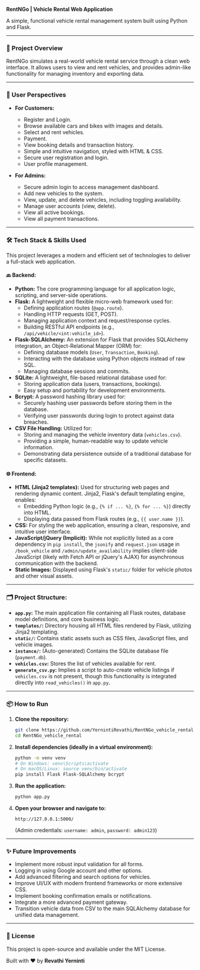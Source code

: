 **RentNGo | Vehicle Rental Web Application**

A simple, functional vehicle rental management system built using Python and Flask.

---

### 🚗 Project Overview

RentNGo simulates a real-world vehicle rental service through a clean web interface. It allows users to view and rent vehicles, and provides admin-like functionality for managing inventory and exporting data.

---

### 👤 User Perspectives

*   **For Customers:**
    *   Register and Login.
    *   Browse available cars and bikes with images and details.
    *   Select and rent vehicles.
    *   Payment.
    *   View booking details and transaction history.
    *   Simple and intuitive navigation, styled with HTML & CSS.
    *   Secure user registration and login.
    *   User profile management.

*   **For Admins:**
    *   Secure admin login to access management dashboard.
    *   Add new vehicles to the system.
    *   View, update, and delete vehicles, including toggling availability.
    *   Manage user accounts (view, delete).
    *   View all active bookings.
    *   View all payment transactions.

---

### 🛠️ Tech Stack & Skills Used

This project leverages a modern and efficient set of technologies to deliver a full-stack web application.

#### 🔙 Backend:

*   **Python:** The core programming language for all application logic, scripting, and server-side operations.
*   **Flask:** A lightweight and flexible micro-web framework used for:
    *   Defining application routes (`@app.route`).
    *   Handling HTTP requests (GET, POST).
    *   Managing application context and request/response cycles.
    *   Building RESTful API endpoints (e.g., `/api/vehicle/<int:vehicle_id>`).
*   **Flask-SQLAlchemy:** An extension for Flask that provides SQLAlchemy integration, an Object-Relational Mapper (ORM) for:
    *   Defining database models (`User`, `Transaction`, `Booking`).
    *   Interacting with the database using Python objects instead of raw SQL.
    *   Managing database sessions and commits.
*   **SQLite:** A lightweight, file-based relational database used for:
    *   Storing application data (users, transactions, bookings).
    *   Easy setup and portability for development environments.
*   **Bcrypt:** A password hashing library used for:
    *   Securely hashing user passwords before storing them in the database.
    *   Verifying user passwords during login to protect against data breaches.
*   **CSV File Handling:** Utilized for:
    *   Storing and managing the vehicle inventory data (`vehicles.csv`).
    *   Providing a simple, human-readable way to update vehicle information.
    *   Demonstrating data persistence outside of a traditional database for specific datasets.

#### 🌐 Frontend:

*   **HTML (Jinja2 templates):** Used for structuring web pages and rendering dynamic content. Jinja2, Flask's default templating engine, enables:
    *   Embedding Python logic (e.g., `{% if ... %}`, `{% for ... %}`) directly into HTML.
    *   Displaying data passed from Flask routes (e.g., `{{ user.name }}`).
*   **CSS:** For styling the web application, ensuring a clean, responsive, and intuitive user interface.
*   **JavaScript/jQuery (Implicit):** While not explicitly listed as a core dependency in `pip install`, the `jsonify` and `request.json` usage in `/book_vehicle` and `/admin/update_availability` implies client-side JavaScript (likely with Fetch API or jQuery's AJAX) for asynchronous communication with the backend.
*   **Static Images:** Displayed using Flask's `static/` folder for vehicle photos and other visual assets.

---

### 🗂️ Project Structure:

*   **`app.py`:** The main application file containing all Flask routes, database model definitions, and core business logic.
*   **`templates/`:** Directory housing all HTML files rendered by Flask, utilizing Jinja2 templating.
*   **`static/`:** Contains static assets such as CSS files, JavaScript files, and vehicle images.
*   **`instance/`:** (Auto-generated) Contains the SQLite database file (`payment.db`).
*   **`vehicles.csv`:** Stores the list of vehicles available for rent.
*   **`generate_csv.py`:** Implies a script to auto-create vehicle listings if `vehicles.csv` is not present, though this functionality is integrated directly into `read_vehicles()` in `app.py`.

---

### 📦 How to Run

1.  **Clone the repository:**
    ```bash
    git clone https://github.com/YernintiRevathi/RentNGo_vehicle_rental.git
    cd RentNGo_vehicle_rental
    ```
2.  **Install dependencies (ideally in a virtual environment):**
    ```bash
    python -m venv venv
    # On Windows: venv\Scripts\activate
    # On macOS/Linux: source venv/bin/activate
    pip install Flask Flask-SQLAlchemy bcrypt
    ```
3.  **Run the application:**
    ```bash
    python app.py
    ```
4.  **Open your browser and navigate to:**
    ```
    http://127.0.0.1:5000/
    ```
    (Admin credentials: `username: admin`, `password: admin123`)

---

### ✨ Future Improvements

*   Implement more robust input validation for all forms.
*   Logging in using Google account and other options.
*   Add advanced filtering and search options for vehicles.
*   Improve UI/UX with modern frontend frameworks or more extensive CSS.
*   Implement booking confirmation emails or notifications.
*   Integrate a more advanced payment gateway.
*   Transition vehicle data from CSV to the main SQLAlchemy database for unified data management.

---

### 📄 License

This project is open-source and available under the MIT License.

Built with ❤️ by **Revathi Yerninti**
